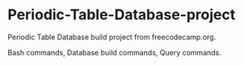 # Periodic-Table-Database-project
Periodic Table Database build project from freecodecamp.org.

Bash commands, Database build commands, Query commands.

